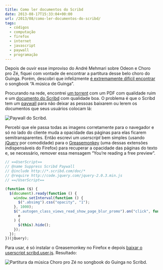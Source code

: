 ```yaml
---
title: Como ler documentos do Scribd
date: 2013-08-17T15:33:04+00:00
url: /2013/08/como-ler-documentos-do-scribd/
tags:
  - códigos
  - computação
  - firefox
  - internet
  - javascript
  - paywall
  - programação
---
```


<span class="embed-youtube" style="text-align:center; display: block;"></span>

Depois de ouvir esse improviso do André Mehmari sobre Odeon e Choro pro Zé, fiquei com vontade de encontrar a partitura desse belo choro do Guinga. Porém, descobri que infelizmente [é extremamente difícil encontrar][1] o songbook “A música de Guinga”.

Procurando na rede, encontrei [um torrent][2] com um PDF com qualidade ruim e um [documento do Scribd][3] com qualidade boa. O problema é que o Scribd tem um [paywall][4] para não deixar as pessoas baixarem ou lerem os documentos que seus usuários colocam lá:

![Paywall do Scribd.](/wp-content/uploads/2013/08/free-preview-650x468.png)

Percebi que ele passa todas as imagens corretamente para o navegador e só no lado do cliente muda a opacidade das páginas para elas ficarem semitransparentes. Então escrevi um _userscript_ bem simples (usando [jQuery][6] por comodidade) para o [Greasemonkey][7] (uma dessas extensões indispensáveis do Firefox) para recuperar a opacidade das páginas do texto e, se necessário, remover essa mensagem “You’re reading a free preview”.

```javascript
// ==UserScript==
// @name Suppress Scribd Paywall
// @include http://*.scribd.com/doc/*
// @require http://code.jquery.com/jquery-2.0.3.min.js
// ==/UserScript==

(function ($) {
  $(document).ready(function () {
    window.setInterval(function () {
      $(".absimg").css("opacity", "1");
    }, 1000);
    $(".autogen_class_views_read_show_page_blur_promo").on("click", function (
      e
    ) {
      $(this).hide();
    });
  });
})(jQuery);
```

Para usar, é só instalar o Greasemonkey no Firefox e depois [baixar o userscript scribd.user.js][8]. Resultado:

![Partitura da música Choro pro Zé no songbook do Guinga no Scribd.](/wp-content/uploads/2013/08/choro-pro-ze-650x532.png)

[1]: http://www.violao.org/topic/6896-songbook-a-musica-de-guinga/
[2]: https://torrentz.eu/efd777a6a64d1dd7e53f358e388a6409925f5af6
[3]: http://pt.scribd.com/doc/47928303/Songbook-A-Musica-de-Guinga
[4]: /2013/07/como-ler-noticias-ilimitadas-de-folha-estadao-e-globo-sem-cadastro/
[6]: http://jquery.com/
[7]: https://addons.mozilla.org/en-US/firefox/addon/greasemonkey/
[8]: /wp-content/uploads/2013/08/scribd.user.js

